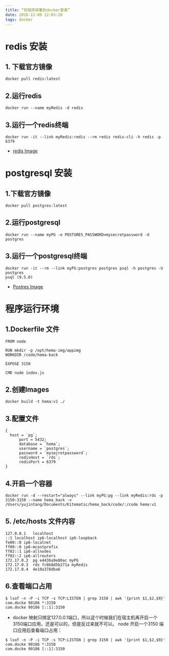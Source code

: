 ```yaml
---
title: “将程序部署到docker里面”
date: 2016-12-09 12:03:20
tags: docker
---
```

# redis 安装
## 1. 下载官方镜像
```
docker pull redis:latest
```
## 2.运行redis
```
docker run --name myRedis -d redis
```
## 3.运行一个redis终端
```
docker run -it --link myRedis:redis --rm redis redis-cli -h redis -p 6379
```
- [redis Image](https://hub.docker.com/_/redis/)

# postgresql 安装
## 1.下载官方镜像
```shell
docker pull postgres:latest
```
## 2.运行postgresql
```shell
docker run --name myPG -e POSTGRES_PASSWORD=mysecretpassword -d postgres
```
## 3.运行一个postgresql终端
```shell
docker run -it --rm --link myPG:postgres postgres psql -h postgres -U postgres
psql (9.5.0)
```
- [Postres Image](https://hub.docker.com/_/postgres/)

# 程序运行环境
## 1.Dockerfile 文件
```shell
FROM node

RUN mkdir -p /opt/hema-img/appimg
WORKDIR /code/hema-back

EXPOSE 3150

CMD node index.js
```
## 2.创建Images
```
docker build -t hema:v1 ./
```
## 3.配置文件
```shell
{
  host = `pg`;
      port = 5432;
      database = `hema`;
      username = `postgres`;
      password = `mysecretpassword`;
      redisHost = `rds`;
      redisPort = 6379
}
```
## 4.开启一个容器
```shell
docker run -d --restart="always" --link myPG:pg --link myRedis:rds -p 3150:3150 --name hema_back -v /Users/yujintang/Documents/Kitematic/hema_back/code/:/code hema:v1
```
## 5. /etc/hosts 文件内容
```shell
127.0.0.1	localhost
::1	localhost ip6-localhost ip6-loopback
fe00::0	ip6-localnet
ff00::0	ip6-mcastprefix
ff02::1	ip6-allnodes
ff02::2	ip6-allrouters
172.17.0.2	pg e4436a9e80ac myPG
172.17.0.3	rds fc0b8d5b271a myRedis
172.17.0.4	4e10a378dba6
```
## 6.查看端口占用
```shell
$ lsof -n -P -i TCP -s TCP:LISTEN | grep 3150 | awk '{print $1,$2,$9}'
com.docke 90186 *:3150
com.docke 90186 [::1]:3150
```
- docker 映射只绑定127.0.0.1端口，所以这个时候我们在宿主机再开启一个3150端口应用，还是可以的，但是反过来就不可以。
node 开启一个3150 端口应用后查看端口占用：
```shell
$ lsof -n -P -i TCP -s TCP:LISTEN | grep 3150 | awk '{print $1,$2,$9}'
com.docke 90186 *:3150
com.docke 90186 [::1]:3150
```